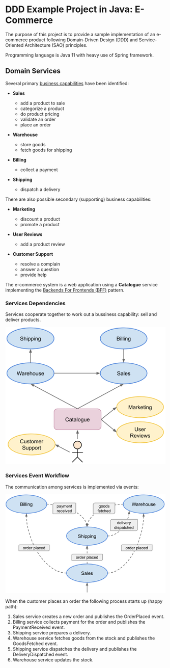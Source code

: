 # DDD Example Project in Java: E-Commerce

The purpose of this project is to provide a sample implementation of an e-commerce product following Domain-Driven Design (DDD) and Service-Oriented Architecture (SAO) principles.

Programming language is Java 11 with heavy use of Spring framework.

## Domain Services

Several primary [business capabilities][1] have been identified:

- **Sales**
  - add a product to sale
  - categorize a product
  - do product pricing
  - validate an order
  - place an order
  
- **Warehouse**
  - store goods
  - fetch goods for shipping
  
- **Billing**
  - collect a payment

- **Shipping**
  - dispatch a delivery

There are also possible secondary (supporting) business capabilities:

- **Marketing**
  - discount a product
  - promote a product
  
- **User Reviews**
  - add a product review
  
- **Customer Support**
  - resolve a complain
  - answer a question
  - provide help
  
The e-commerce system is a web application using a **Catalogue** service implementing the [Backends For Frontends (BFF)][2] pattern.

### Services Dependencies

Services cooperate together to work out a bussiness capability: sell and deliver products.

![Service Dependencies](services-dependencies.png)

### Services Event Workflow

The communication among services is implemented via events:

![Service Event Workflow](services-event-workflow.png)

When the customer places an order the following process starts up (happy path):

1. Sales service creates a new order and publishes the OrderPlaced event.
2. Billing service collects payment for the order and publishes the PaymentReceived event.
2. Shipping service prepares a delivery.
2. Warehouse service fetches goods from the stock and publishes the GoodsFetched event.
3. Shipping service dispatches the delivery and publishes the DeliveryDispatched event.
4. Warehouse service updates the stock.

[1]: http://bill-poole.blogspot.com/2008/07/value-chain-analysis.html
[2]: https://samnewman.io/patterns/architectural/bff/
